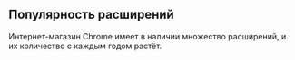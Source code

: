 ## Популярность расширений

Интернет-магазин Chrome имеет в наличии множество расширений, и их количество с каждым годом растёт.

